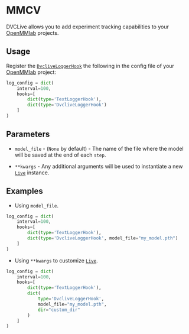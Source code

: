 # MMCV

DVCLive allows you to add experiment tracking capabilities to your
[OpenMMlab](https://github.com/open-mmlab) projects.

## Usage

Register the
[`DvcliveLoggerHook`](https://github.com/open-mmlab/mmcv/blob/master/mmcv/runner/hooks/logger/dvclive.py)
the following in the config file of your
[OpenMMlab](https://github.com/open-mmlab) project:

```python
log_config = dict(
    interval=100,
    hooks=[
        dict(type='TextLoggerHook'),
        dict(type='DvcliveLoggerHook')
    ]
)
```

## Parameters

- `model_file` - (`None` by default) - The name of the file where the model will
  be saved at the end of each `step`.

- `**kwargs` - Any additional arguments will be used to instantiate a new
  [`Live`] instance.

## Examples

- Using `model_file`.

```python
log_config = dict(
    interval=100,
    hooks=[
        dict(type='TextLoggerHook'),
        dict(type='DvcliveLoggerHook', model_file="my_model.pth")
    ]
)
```

- Using `**kwargs` to customize [`Live`].

```python
log_config = dict(
    interval=100,
    hooks=[
        dict(type='TextLoggerHook'),
        dict(
            type='DvcliveLoggerHook',
            model_file="my_model.pth",
            dir="custom_dir"
        )
    ]
)
```

[`live`]: /docs/dvclive/api-reference/live
